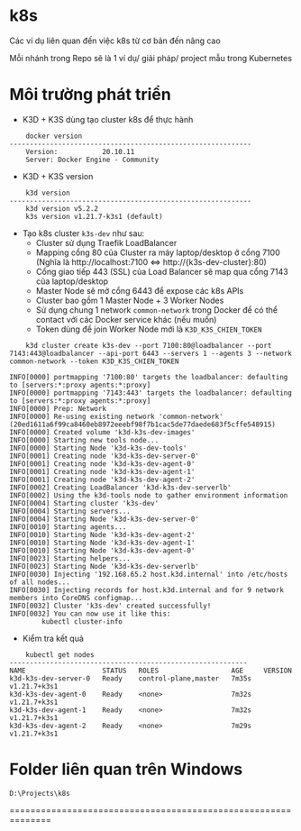 # k8s
Các ví dụ liên quan đến việc k8s từ cơ bản đến nâng cao

Mỗi nhánh trong Repo sẽ là 1 ví dụ/ giải pháp/ project mẫu trong Kubernetes

# Môi trường phát triển
- K3D + K3S dùng tạo cluster k8s để thực hành
```
    docker version
------------------------------------------------------------
    Version:           20.10.11
    Server: Docker Engine - Community
```

- K3D + K3S version
```
    k3d version
------------------------------------------------------------
    k3d version v5.2.2
    k3s version v1.21.7-k3s1 (default)
```

- Tạo k8s cluster `k3s-dev` như sau:
    - Cluster sử dụng Traefik LoadBalancer
    - Mapping cổng 80 của Cluster ra máy laptop/desktop ở cổng 7100<br/>
        (Nghĩa là http://localhost:7100 <=> http://{k3s-dev-cluster}:80)
    - Cổng giao tiếp 443 (SSL) của Load Balancer sẽ map qua cổng 7143 của laptop/desktop
    - Master Node sẽ mở cổng 6443 để expose các k8s APIs
    - Cluster bao gồm 1 Master Node + 3 Worker Nodes
    - Sử dụng chung 1 network `common-network` trong Docker để có thể contact với các Docker service khác (nếu muốn)
    - Token dùng để join Worker Node mới là `K3D_K3S_CHIEN_TOKEN`
```
    k3d cluster create k3s-dev --port 7100:80@loadbalancer --port 7143:443@loadbalancer --api-port 6443 --servers 1 --agents 3 --network common-network --token K3D_K3S_CHIEN_TOKEN
```
```shell script
INFO[0000] portmapping '7100:80' targets the loadbalancer: defaulting to [servers:*:proxy agents:*:proxy]
INFO[0000] portmapping '7143:443' targets the loadbalancer: defaulting to [servers:*:proxy agents:*:proxy]
INFO[0000] Prep: Network
INFO[0000] Re-using existing network 'common-network' (20ed1611a6f99ca8460eb8972eeebf98f7b1cac5de77daede683f5cffe548915)
INFO[0000] Created volume 'k3d-k3s-dev-images'
INFO[0000] Starting new tools node...
INFO[0000] Starting Node 'k3d-k3s-dev-tools'
INFO[0001] Creating node 'k3d-k3s-dev-server-0'
INFO[0001] Creating node 'k3d-k3s-dev-agent-0'
INFO[0001] Creating node 'k3d-k3s-dev-agent-1'
INFO[0001] Creating node 'k3d-k3s-dev-agent-2'
INFO[0002] Creating LoadBalancer 'k3d-k3s-dev-serverlb'
INFO[0002] Using the k3d-tools node to gather environment information
INFO[0004] Starting cluster 'k3s-dev'
INFO[0004] Starting servers...
INFO[0004] Starting Node 'k3d-k3s-dev-server-0'
INFO[0010] Starting agents...
INFO[0010] Starting Node 'k3d-k3s-dev-agent-2'
INFO[0010] Starting Node 'k3d-k3s-dev-agent-1'
INFO[0010] Starting Node 'k3d-k3s-dev-agent-0'
INFO[0023] Starting helpers...
INFO[0023] Starting Node 'k3d-k3s-dev-serverlb'
INFO[0030] Injecting '192.168.65.2 host.k3d.internal' into /etc/hosts of all nodes...
INFO[0030] Injecting records for host.k3d.internal and for 9 network members into CoreDNS configmap...                                                                                                    INFO[0032] Cluster 'k3s-dev' created successfully!
INFO[0032] You can now use it like this: 
        kubectl cluster-info
```

- Kiểm tra kết quả
```shell script
    kubectl get nodes
-----------------------------------------------------------
NAME                   STATUS   ROLES                  AGE     VERSION
k3d-k3s-dev-server-0   Ready    control-plane,master   7m35s   v1.21.7+k3s1
k3d-k3s-dev-agent-0    Ready    <none>                 7m32s   v1.21.7+k3s1
k3d-k3s-dev-agent-1    Ready    <none>                 7m32s   v1.21.7+k3s1
k3d-k3s-dev-agent-2    Ready    <none>                 7m29s   v1.21.7+k3s1

```

# Folder liên quan trên Windows
```
D:\Projects\k8s
```
==============================================================